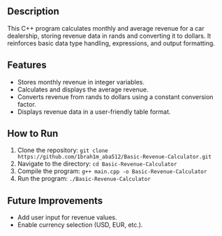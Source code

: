## Description
This C++ program calculates monthly and average revenue for a car dealership, storing revenue data in rands and converting it to dollars. It reinforces basic data type handling, expressions, and output formatting.

## Features
- Stores monthly revenue in integer variables.
- Calculates and displays the average revenue.
- Converts revenue from rands to dollars using a constant conversion factor.
- Displays revenue data in a user-friendly table format.

## How to Run
1. Clone the repository: `git clone https://github.com/1brah1m_aba512/Basic-Revenue-Calculator.git`
2. Navigate to the directory: `cd Basic-Revenue-Calculator`
3. Compile the program: `g++ main.cpp -o Basic-Revenue-Calculator`
4. Run the program: `./Basic-Revenue-Calculator`

## Future Improvements
- Add user input for revenue values.
- Enable currency selection (USD, EUR, etc.).
